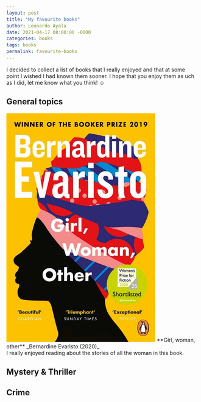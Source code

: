```yaml
---
layout: post
title: "My favourite books"
author: Leonardo Ayala
date: 2021-04-17 08:00:00 -0000
categories: books
tags: books
permalink: favourite-books
---
```


I decided to collect a list of books that I really enjoyed and that at some point I wished
I had known them sooner. I hope that you enjoy them as uch as I did, let me know what you think! :relaxed:

## General topics
<span class="book-cover">
<img alt="Cover" src="/assets/img/book-covers/gir-woman-other.jpeg">
</span>
<span class="book-description">
**Girl, woman, other** _Bernardine Evaristo (2020)_
<br>
I really enjoyed reading about the stories of all the woman in this book. 
</span>

## Mystery & Thriller

## Crime
